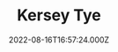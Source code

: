 ---
date: 2022-08-16T16:57:24.000Z
title: Kersey Tye
latitude: 52.05103375163678
longitude: 0.893882632462524
category: checkin
---